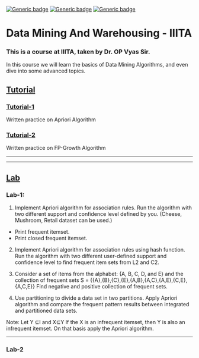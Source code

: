 [![Generic badge](https://img.shields.io/badge/DATA-MINING-<BLUE>.svg)](https://shields.io/)
[![Generic badge](https://img.shields.io/badge/MACHINE-LEARNING-<BLUE>.svg)](https://shields.io/)
[![Generic badge](https://img.shields.io/badge/LANGUAGE-PYTHON-<BLUE>.svg)](https://shields.io/)

# Data Mining And Warehousing - IIITA

### This is a course at IIITA, taken by Dr. OP Vyas Sir.

In this course we will learn the basics of Data Mining Algorithms, and even dive into some advanced topics.

## [Tutorial](https://github.com/XXDIL/Data-Mining-And-Warehousing/tree/main/Tutorials)

### [Tutorial-1](https://github.com/XXDIL/Data-Mining-And-Warehousing/blob/main/Tutorials/IIT2018179_DMW_Tut1.pdf)

Written practice on Apriori Algorithm


### [Tutorial-2](https://github.com/XXDIL/Data-Mining-And-Warehousing/blob/main/Tutorials/IIT2018179_DMW_Tut2.pdf)

Written practice on FP-Growth Algorithm

------
------

## [Lab](https://github.com/XXDIL/Data-Mining-And-Warehousing/tree/main/Labs)

### Lab-1:


1. Implement Apriori algorithm for association rules. Run the algorithm with two different support
and confidence level defined by you. (Cheese, Mushroom, Retail dataset can be used.)

- Print frequent itemset.
- Print closed frequent itemset.

2. Implement Apriori algorithm for association rules using hash function. Run the algorithm with
two different user-defined support and confidence level to find frequent item sets from L2
and C2.

3. Consider a set of items from the alphabet: {A, B, C, D, and E} and the collection of frequent sets S = {{A},{B},{C},{E},{A,B},{A,C},{A,E},{C,E},{A,C,E}} Find negative and positive collection of frequent sets.


4. Use partitioning to divide a data set in two partitions. Apply Apriori algorithm and compare the
frequent pattern results between integrated and partitioned data sets.


Note: Let Y ⊆I and X⊆Y  If the X is an infrequent itemset, then Y is also an infrequent itemset. On that basis apply the
Apriori algorithm.

------

### Lab-2
